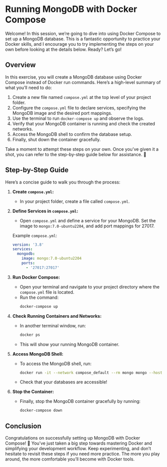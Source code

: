# Running MongoDB with Docker Compose

Welcome! In this session, we’re going to dive into using Docker Compose to set up a MongoDB database. This is a fantastic opportunity to practice your Docker skills, and I encourage you to try implementing the steps on your own before looking at the details below. Ready? Let’s go!

## Overview

In this exercise, you will create a MongoDB database using Docker Compose instead of Docker run commands. Here’s a high-level summary of what you’ll need to do:

1. Create a new file named `compose.yml` at the top level of your project folder.
2. Configure the `compose.yml` file to declare services, specifying the MongoDB image and the desired port mappings.
3. Use the terminal to run `docker-compose up` and observe the logs.
4. Verify that your MongoDB container is running and check the created networks.
5. Access the MongoDB shell to confirm the database setup.
6. Finally, shut down the container gracefully.

Take a moment to attempt these steps on your own. Once you’ve given it a shot, you can refer to the step-by-step guide below for assistance. 🚀

## Step-by-Step Guide

Here’s a concise guide to walk you through the process:

1. **Create `compose.yml`:**

   - In your project folder, create a file called `compose.yml`.

2. **Define Services in `compose.yml`:**

   - Open `compose.yml` and define a service for your MongoDB. Set the image to `mongo:7.0-ubuntu2204`, and add port mappings for 27017.

   Example `compose.yml`:

   ```yaml
   version: '3.8'
   services:
     mongodb:
       image: mongo:7.0-ubuntu2204
       ports:
         - '27017:27017'
   ```

3. **Run Docker Compose:**

   - Open your terminal and navigate to your project directory where the `compose.yml` file is located.
   - Run the command:
     ```bash
     docker-compose up
     ```

4. **Check Running Containers and Networks:**

   - In another terminal window, run:
     ```bash
     docker ps
     ```
   - This will show your running MongoDB container.

5. **Access MongoDB Shell:**

   - To access the MongoDB shell, run:
     ```bash
     docker run -it --network compose_default --rm mongo mongo --host mongodb --port 27017
     ```
   - Check that your databases are accessible!

6. **Stop the Container:**
   - Finally, stop the MongoDB container gracefully by running:
     ```bash
     docker-compose down
     ```

## Conclusion

Congratulations on successfully setting up MongoDB with Docker Compose! 🎉 You’ve just taken a big step towards mastering Docker and simplifying your development workflow. Keep experimenting, and don’t hesitate to revisit these steps if you need more practice. The more you play around, the more comfortable you’ll become with Docker tools.
